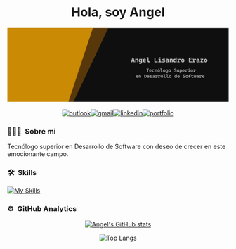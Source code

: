 <h1 align="center">Hola, soy Angel</h1>

![Banner](bitmap.png)

<div align="center">
  
[![outlook](https://img.shields.io/badge/Microsoft_Outlook-0078D4?style=for-the-badge&logo=microsoft-outlook&logoColor=white)](mailto:xzlisandro@outlook.com)[![gmail](https://img.shields.io/badge/Gmail-D14836?style=for-the-badge&logo=gmail&logoColor=white)](mailto:angel.lisandro.erazo@gmail.com)[![linkedin](https://img.shields.io/badge/LinkedIn-0077B5?style=for-the-badge&logo=linkedin&logoColor=white)](https://www.linkedin.com/in/angel-lisandro-erazo/)[![portfolio](https://img.shields.io/badge/Portfolio-255E63?style=for-the-badge&logo=About.me&logoColor=white)](http://portafolio-angel.somee.com/)

</div>

### 👨🏻‍💻 &nbsp;Sobre mi

Tecnólogo superior en Desarrollo de Software con deseo de crecer en este emocionante campo.

### 🛠 &nbsp;Skills

[![My Skills](https://skillicons.dev/icons?i=go,cs,dotnet,js,html,css,react,npm,mysql,php,visualstudio&perline=15)](#)

### ⚙️ &nbsp;GitHub Analytics

<div align="center">
  
[![Angel's GitHub stats](https://github-readme-stats.vercel.app/api?username=angellisandroerazo&show_icons=true&theme=merko)](https://github.com/angellisandroerazo)

![Top Langs](https://github-readme-stats.vercel.app/api/top-langs/?username=angellisandroerazo&hide_progress=true&theme=merko)

</div>

